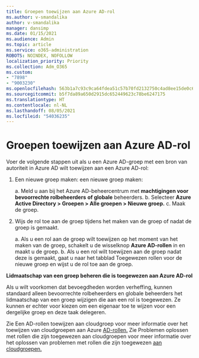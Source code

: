 ```yaml
---
title: Groepen toewijzen aan Azure AD-rol
ms.author: v-smandalika
author: v-smandalika
manager: dansimp
ms.date: 01/15/2021
ms.audience: Admin
ms.topic: article
ms.service: o365-administration
ROBOTS: NOINDEX, NOFOLLOW
localization_priority: Priority
ms.collection: Adm_O365
ms.custom:
- "7898"
- "9003230"
ms.openlocfilehash: 563b1a7c93c9ca64fdea51c57b70fd2132750c4ad8ee15de0c65c9668c9c3c56
ms.sourcegitcommit: b5f7da89a650d2915dc652449623c78be6247175
ms.translationtype: HT
ms.contentlocale: nl-NL
ms.lasthandoff: 08/05/2021
ms.locfileid: "54036235"
---
```

# <a name="assigning-groups-to-azure-ad-role"></a>Groepen toewijzen aan Azure AD-rol

Voer de volgende stappen uit als u een Azure AD-groep met een bron van autoriteit in Azure AD wilt toewijzen aan een Azure AD-rol:

1. Een nieuwe groep maken: een nieuwe groep maken:

    a. Meld u aan bij het Azure AD-beheercentrum met **machtigingen voor bevoorrechte rolbeheerders** **of globale** beheerders.
    b. Selecteer **Azure Active Directory > Groepen > Alle groepen > Nieuwe groep.**
    c. Maak de groep.

2. Wijs de rol toe aan de groep tijdens het maken van de groep of nadat de groep is gemaakt.

    a. Als u een rol aan de groep wilt toewijzen op het moment van het maken van de groep, schakelt u de wisselknop **Azure AD-rollen** in en maakt u de groep.
    b. Als u een rol wilt toewijzen aan de  groep nadat deze is gemaakt, gaat u naar het tabblad Toegewezen rollen voor de nieuwe groep en wijst u de rol toe aan de groep.  

**Lidmaatschap van een groep beheren die is toegewezen aan Azure AD-rol**

Als u wilt voorkomen dat bevoegdheden worden verheffing, kunnen standaard alleen bevoorrechte rolbeheerders en globale beheerders het lidmaatschap van een groep wijzigen die aan een rol is toegewezen. Ze kunnen er echter voor kiezen om een eigenaar toe te wijzen voor een dergelijke groep en deze taak delegeren.

Zie Een AD-rollen toewijzen aan cloudgroep voor meer informatie over het toewijzen van cloudgroepen aan Azure [AD-rollen.](https://docs.microsoft.com/azure/active-directory/roles/groups-concept) Zie Problemen oplossen met rollen die zijn toegewezen aan cloudgroepen voor meer informatie over het oplossen van problemen met rollen die zijn toegewezen [aan cloudgroepen.](https://docs.microsoft.com/azure/active-directory/roles/groups-faq-troubleshooting)





